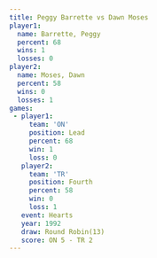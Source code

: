 ```yaml
---
title: Peggy Barrette vs Dawn Moses
player1:               
  name: Barrette, Peggy
  percent: 68          
  wins: 1              
  losses: 0            
player2:               
  name: Moses, Dawn    
  percent: 58          
  wins: 0              
  losses: 1            
games:
 - player1:        
     team: 'ON'    
     position: Lead
     percent: 68   
     win: 1        
     loss: 0       
   player2:          
     team: 'TR'      
     position: Fourth
     percent: 58     
     win: 0          
     loss: 1         
   event: Hearts        
   year: 1992           
   draw: Round Robin(13)
   score: ON 5 - TR 2   
---
```

